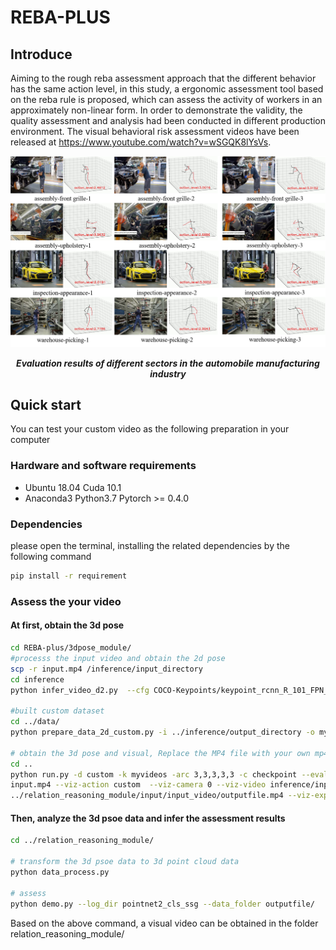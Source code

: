 # REBA-PLUS

## Introduce

Aiming to the rough reba assessment approach that the different behavior has the same action level, in this study, a ergonomic assessment tool based on the reba rule is proposed, which can assess the activity of workers in an approximately non-linear form. In order to demonstrate the validity, the quality assessment and analysis had been conducted in different production environment. The visual behavioral risk assessment videos have been released at https://www.youtube.com/watch?v=wSGQK8lYsVs.

![](img/fig.png)
*<p align="center">**Evaluation results of different sectors in the automobile manufacturing industry**</p>*

## Quick start 
You can test your custom video as the following preparation in your computer

### Hardware and software requirements
- Ubuntu 18.04  Cuda 10.1
- Anaconda3 Python3.7 Pytorch >= 0.4.0

### Dependencies
please open the terminal, installing the related dependencies by the following command
```sh
pip install -r requirement
```

### Assess the your video
#### At first, obtain the 3d pose
```sh
cd REBA-plus/3dpose_module/
#processs the input video and obtain the 2d pose
scp -r input.mp4 /inference/input_directory  
cd inference    
python infer_video_d2.py  --cfg COCO-Keypoints/keypoint_rcnn_R_101_FPN_3x.yaml  --output-dir output_directory  --image-ext mp4  input_directory

#built custom dataset
cd ../data/
python prepare_data_2d_custom.py -i ../inference/output_directory -o myvideos

# obtain the 3d pose and visual, Replace the MP4 file with your own mp4 filename
cd ..
python run.py -d custom -k myvideos -arc 3,3,3,3,3 -c checkpoint --evaluate reba_pose.bin --render --viz-subject \
input.mp4 --viz-action custom  --viz-camera 0 --viz-video inference/input_directory/input.mp4 --viz-output \
../relation_reasoning_module/input/input_video/outputfile.mp4 --viz-export ../relation_reasoning_module/input/npy_file/outputfile --viz-size 6

```
#### Then, analyze the 3d psoe data and infer the assessment results
```sh
cd ../relation_reasoning_module/

# transform the 3d psoe data to 3d point cloud data
python data_process.py

# assess
python demo.py --log_dir pointnet2_cls_ssg --data_folder outputfile/
```

Based on the above command, a visual video can be obtained in the folder relation_reasoning_module/
